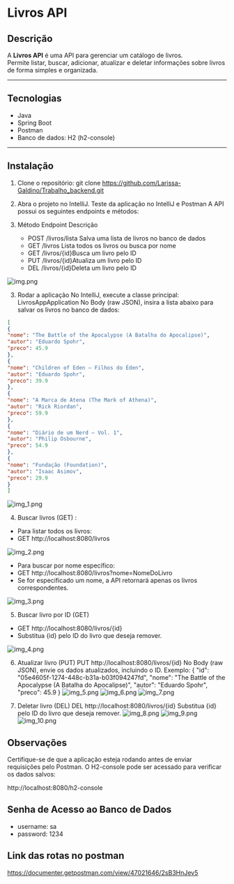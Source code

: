 # Livros API

## Descrição
A **Livros API** é uma API para gerenciar um catálogo de livros.  
Permite listar, buscar, adicionar, atualizar e deletar informações sobre livros de forma simples e organizada.

---

## Tecnologias
- Java
- Spring Boot
- Postman
- Banco de dados: H2 (h2-console)

---

## Instalação
1. Clone o repositório:
git clone https://github.com/Larissa-Galdino/Trabalho_backend.git

2. Abra o projeto no IntelliJ.
Teste da aplicação no IntelliJ e Postman
A API possui os seguintes endpoints e métodos:
3. Método Endpoint Descrição
    - POST /livros/lista	Salva uma lista de livros no banco de dados
    - GET /livros	Lista todos os livros ou busca por nome
    - GET /livros/{id}Busca um livro pelo ID
    - PUT /livros/{id}Atualiza um livro pelo ID
    - DEL /livros/{id}Deleta um livro pelo ID

![img.png](img.png)

3. Rodar a aplicação No IntelliJ, execute a classe principal: LivrosAppApplication
No Body (raw JSON), insira a lista abaixo para salvar os livros no banco de dados:

```json
[
{
"nome": "The Battle of the Apocalypse (A Batalha do Apocalipse)",
"autor": "Eduardo Spohr",
"preco": 45.9
},
{
"nome": "Children of Eden – Filhos do Éden",
"autor": "Eduardo Spohr",
"preco": 39.9
},
{
"nome": "A Marca de Atena (The Mark of Athena)",
"autor": "Rick Riordan",
"preco": 59.9
},
{
"nome": "Diário de um Nerd – Vol. 1",
"autor": "Philip Osbourne",
"preco": 54.9
},
{
"nome": "Fundação (Foundation)",
"autor": "Isaac Asimov",
"preco": 29.9
}
]
```
![img_1.png](img_1.png)

4. Buscar livros (GET) :

- Para listar todos os livros:
- GET http://localhost:8080/livros

![img_2.png](img_2.png)

- Para buscar por nome específico:
- GET http://localhost:8080/livros?nome=NomeDoLivro
- Se for especificado um nome, a API retornará apenas os livros correspondentes. 

![img_3.png](img_3.png)

5. Buscar livro por ID (GET)
- GET http://localhost:8080/livros/{id}
- Substitua {id} pelo ID do livro que deseja remover.

![img_4.png](img_4.png)

6. Atualizar livro (PUT)
   PUT http://localhost:8080/livros/{id}
No Body (raw JSON), envie os dados atualizados, incluindo o ID. Exemplo:
   {
   "id": "05e4605f-1274-448c-b31a-b03f094247fd",
   "nome": "The Battle of the Apocalypse (A Batalha do Apocalipse)",
   "autor": "Eduardo Spohr",
   "preco": 45.9
   }
![img_5.png](img_5.png)
![img_6.png](img_6.png)
![img_7.png](img_7.png)

7. Deletar livro (DEL)
   DEL http://localhost:8080/livros/{id}
   Substitua {id} pelo ID do livro que deseja remover.
![img_8.png](img_8.png)
![img_9.png](img_9.png)
![img_10.png](img_10.png)

## Observações

Certifique-se de que a aplicação esteja rodando antes de enviar requisições pelo Postman.
O H2-console pode ser acessado para verificar os dados salvos:

http://localhost:8080/h2-console

## Senha de Acesso ao Banco de Dados
    
- username: sa
- password: 1234


## Link das rotas no postman

https://documenter.getpostman.com/view/47021646/2sB3HnJev5
